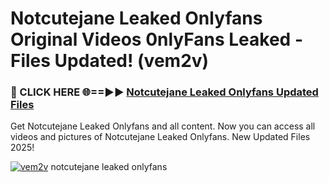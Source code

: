 # Notcutejane Leaked Onlyfans Original Videos 0nlyFans Leaked - Files Updated! (vem2v)

<h3>🔴 CLICK HERE 🌐==►► <a href="https://tinyurl.com/2jnfzry5" rel="nofollow">Notcutejane Leaked Onlyfans Updated Files</a></h3>

Get Notcutejane Leaked Onlyfans and all content. Now you can access all videos and pictures of Notcutejane Leaked Onlyfans. New Updated Files 2025!

[![vem2v](https://i.imgur.com/GyGTBgg.gif)](https://tinyurl.com/2jnfzry5)
notcutejane leaked onlyfans